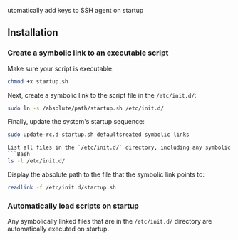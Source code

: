 utomatically add keys to SSH agent on startup

## Installation

### Create a symbolic link to an executable script

Make sure your script is executable:
```Bash
chmod +x startup.sh
```

Next, create a symbolic link to the script file in the `/etc/init.d/`:
```Bash
sudo ln -s /absolute/path/startup.sh /etc/init.d/
```

Finally, update the system's startup sequence:
```Bash
sudo update-rc.d startup.sh defaultsreated symbolic links

List all files in the `/etc/init.d/` directory, including any symbolic links:
```Bash
ls -l /etc/init.d/
```

Display the absolute path to the file that the symbolic link points to:
```Bash
readlink -f /etc/init.d/startup.sh
```

### Automatically load scripts on startup

Any symbolically linked files that are in the `/etc/init.d/` directory are automatically executed on startup.
